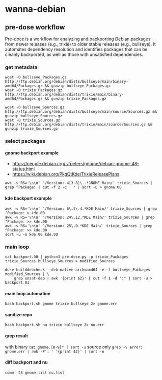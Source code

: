 # wanna-debian

## pre-dose workflow

Pre-doce is a workflow for analyzing and backporting Debian packages from newer releases (e.g., trixie) to older stable releases (e.g., bullseye). It automates dependency resolution and identifies packages that can be cleanly backported, as well as those with unsatisfied dependencies.

### get metadata

```
wget -O bullseye_Packages.gz http://ftp.debian.org/debian/dists/bullseye/main/binary-amd64/Packages.gz && gunzip bullseye_Packages.gz
wget -O trixie_Packages.gz http://ftp.debian.org/debian/dists/trixie/main/binary-amd64/Packages.gz && gunzip trixie_Packages.gz

wget -O bullseye_Sources.gz http://ftp.debian.org/debian/dists/bullseye/main/source/Sources.gz && gunzip bullseye_Sources.gz
wget -O trixie_Sources.gz http://ftp.debian.org/debian/dists/trixie/main/source/Sources.gz && gunzip trixie_Sources.gz
```

### select packages

#### gnome backport example

* https://people.debian.org/~fpeters/gnome/debian-gnome-48-status.html
* https://wiki.debian.org/PkgQtKde/TrixieReleasePlans

```
awk -v RS='\n\n' '/Version: 4[3-8]\..*GNOME Main/' trixie_Sources | grep ^Package: | cut -f 2 -d ' ' | sort -u > gnome.00
```

#### kde backport example

```
awk -v RS='\n\n' '/Version: 6\.3\.4.*KDE Main/' trixie_Sources | grep ^Package: > kde.00
awk -v RS='\n\n' '/Version: 24\.12.*KDE Main/' trixie_Sources | grep ^Package: >> kde.00
awk -v RS='\n\n' '/Version: 25\.0.*KDE Main/' trixie_Sources | grep ^Package: >> kde.00
sort -u -o kde.00 kde.00
```

### main loop

```
cat backport.00 | python3 pre-dose.py -p trixie_Packages trixie_Sources bullseye_Sources > modified_Sources

dose-builddebcheck --deb-native-arch=amd64 -e -f bullseye_Packages modified_Sources | \
    grep unsat-dep | awk '{print $2}' | cut -f 1 -d ":" | sort -u > backport.01
```

#### main loop automation

`bash backport.sh gnome trixie bullseye 2> gnome.err`

#### sanitize repo

`bash backport.sh nu trixie bullseye 2> nu.err`

#### grep result

with binary `cat gnome.[0-9]* | sort -u`
source only `grep -v error: gnome.err | awk -F': ' '{print $2}' | sort -u`

#### diff backport and nu

`comm -23 gnome.list nu.list`
